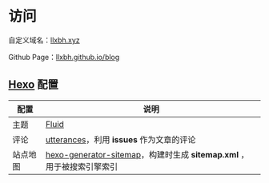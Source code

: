 # 访问

自定义域名：[llxbh.xyz](https://llxbh.xyz/)

Github Page：[llxbh.github.io/blog](https://llxbh.github.io/blog)

## [Hexo](https://hexo.io/zh-cn/) 配置

配置 | 说明
--- | ---
主题 | [Fluid](https://github.com/fluid-dev/hexo-theme-fluid)
评论 | [utterances](https://utteranc.es/)，利用 **issues** 作为文章的评论
站点地图 | [hexo-generator-sitemap](https://github.com/hexojs/hexo-generator-sitemap)，构建时生成 **sitemap.xml** ，用于被搜索引擎索引

